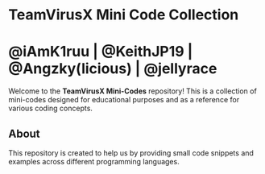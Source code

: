 # TeamVirusX Mini Code Collection
# @iAmK1ruu | @KeithJP19 | @Angzky(licious) | @jellyrace
Welcome to the **TeamVirusX Mini-Codes** repository! This is a collection of mini-codes designed for educational purposes and as a reference for various coding concepts.

## About
This repository is created to help us by providing small code snippets and examples across different programming languages.

